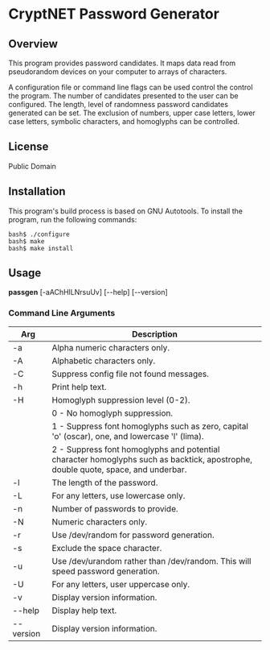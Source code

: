 # CryptNET Password Generator

## Overview

This program provides password candidates. It maps data read from pseudorandom devices on your computer to arrays of characters.

A configuration file or command line flags can be used control the control the program. The number of candidates presented to the user can be configured. The length, level of randomness password candidates generated can be set. The exclusion of numbers, upper case letters, lower case letters, symbolic characters, and homoglyphs can be controlled.

## License

Public Domain

## Installation

This program's build process is based on GNU Autotools. To install the program, run the following commands:
```
bash$ ./configure
bash$ make
bash$ make install
```

## Usage

**passgen** [-aAChHlLNrsuUv] [--help] [--version]

### Command Line Arguments

| Arg | Description |
|-----|-------------|
|-a| Alpha numeric characters only.|
|-A| Alphabetic characters only.|
|-C| Suppress config file not found messages.|
|-h| Print help text.|
|-H| Homoglyph suppression level (0-2).|
||0 - No homoglyph suppression.|
||1 - Suppress font homoglyphs such as zero, capital 'o' (oscar), one, and lowercase 'l' (lima).|
||2 - Suppress font homoglyphs and potential character homoglyphs such as backtick, apostrophe, double quote, space, and underbar.|
|-l|The length of the password.|
|-L|For any letters, use lowercase only.|
|-n|Number of passwords to provide.|
|-N|Numeric characters only.|
|-r|Use /dev/random for password generation.|
|-s|Exclude the space character.|
|-u|Use /dev/urandom rather than /dev/random. This will speed password generation.|
|-U|For any letters, user uppercase only.|
|-v|Display version information.|
|--help|Display help text.|
|--version|Display version information.|

